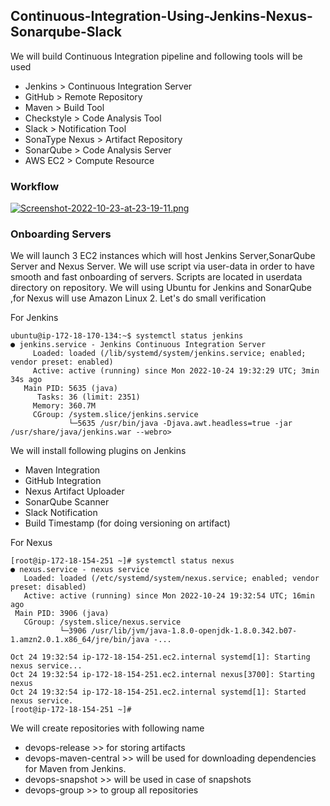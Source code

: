 ## Continuous-Integration-Using-Jenkins-Nexus-Sonarqube-Slack

We will build Continuous Integration pipeline and following tools will be used

* Jenkins > Continuous Integration Server
* GitHub > Remote Repository
* Maven > Build Tool
* Checkstyle > Code Analysis Tool
* Slack > Notification Tool
* SonaType Nexus > Artifact Repository
* SonarQube > Code Analysis Server 
* AWS EC2 > Compute Resource

### Workflow

[![Screenshot-2022-10-23-at-23-19-11.png](https://i.postimg.cc/nzJ15MXK/Screenshot-2022-10-23-at-23-19-11.png)](https://postimg.cc/xk6HNfyq)

### Onboarding Servers

We will launch 3 EC2 instances which will host Jenkins Server,SonarQube Server and Nexus Server. We will use script via user-data in order to have smooth and fast onboarding of servers. Scripts are located in userdata directory on repository. We will using Ubuntu for Jenkins and SonarQube ,for Nexus will use Amazon Linux 2. Let's do small verification

For Jenkins

```
ubuntu@ip-172-18-170-134:~$ systemctl status jenkins
● jenkins.service - Jenkins Continuous Integration Server
     Loaded: loaded (/lib/systemd/system/jenkins.service; enabled; vendor preset: enabled)
     Active: active (running) since Mon 2022-10-24 19:32:29 UTC; 3min 34s ago
   Main PID: 5635 (java)
      Tasks: 36 (limit: 2351)
     Memory: 360.7M
     CGroup: /system.slice/jenkins.service
             └─5635 /usr/bin/java -Djava.awt.headless=true -jar /usr/share/java/jenkins.war --webro>

```

We will install following plugins on Jenkins

* Maven Integration
* GitHub Integration
* Nexus Artifact Uploader
* SonarQube Scanner
* Slack Notification
* Build Timestamp (for doing versioning on artifact)

For Nexus

```
[root@ip-172-18-154-251 ~]# systemctl status nexus
● nexus.service - nexus service
   Loaded: loaded (/etc/systemd/system/nexus.service; enabled; vendor preset: disabled)
   Active: active (running) since Mon 2022-10-24 19:32:54 UTC; 16min ago
 Main PID: 3906 (java)
   CGroup: /system.slice/nexus.service
           └─3906 /usr/lib/jvm/java-1.8.0-openjdk-1.8.0.342.b07-1.amzn2.0.1.x86_64/jre/bin/java -...

Oct 24 19:32:54 ip-172-18-154-251.ec2.internal systemd[1]: Starting nexus service...
Oct 24 19:32:54 ip-172-18-154-251.ec2.internal nexus[3700]: Starting nexus
Oct 24 19:32:54 ip-172-18-154-251.ec2.internal systemd[1]: Started nexus service.
[root@ip-172-18-154-251 ~]# 

```
We will create repositories with following name 


* devops-release >> for storing artifacts
* devops-maven-central >> will be used for downloading dependencies for Maven from Jenkins.
* devops-snapshot >> will be used in case of snapshots
* devops-group >> to group all repositories







